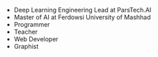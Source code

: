 - Deep Learning Engineering Lead at ParsTech.AI
- Master of AI at Ferdowsi University of Mashhad
- Programmer
- Teacher
- Web Developer
- Graphist

<script type="text/javascript" src="https://cdnjs.buymeacoffee.com/1.0.0/button.prod.min.js" data-name="bmc-button" data-slug="SajjadAemmi" data-color="#FFDD00" data-emoji=""  data-font="Lato" data-text="Buy me a coffee" data-outline-color="#000000" data-font-color="#000000" data-coffee-color="#ffffff" ></script>

